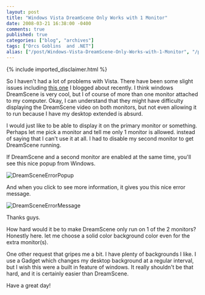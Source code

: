 ```yaml
---
layout: post
title: "Windows Vista DreamScene Only Works with 1 Monitor"
date: 2008-03-21 16:38:00 -0400
comments: true
published: true
categories: ["blog", "archives"]
tags: ["Orcs Goblins  and .NET"]
alias: ["/post/Windows-Vista-DreamScene-Only-Works-with-1-Monitor", "/post/windows-vista-dreamscene-only-works-with-1-monitor"]
---
```

<!-- more -->
{% include imported_disclaimer.html %}
<p>So I haven't had a lot of problems with Vista. There have been some slight issues including <a href="http://aspadvice.com/blogs/name/archive/2008/03/19/Vista-64-Install-Requires-a-DVD-Device-Driver.aspx" target="_blank">this one</a> I blogged about recently. I think windows DreamScene is very cool, but I of course of more than one monitor attached to my computer. Okay, I can understand that they might have difficulty displaying the DreamScene video on both monitors, but not even allowing it to run because I have my desktop extended is absurd.</p>
<p>I would just like to be able to display it on the primary monitor or something. Perhaps let me pick a monitor and tell me only 1 monitor is allowed. instead of saying that I can't use it at all. I had to disable my second monitor to get DreamScene running.</p>
<p>If DreamScene and a second monitor are enabled at the same time, you'll see this nice popup from Windows.</p>
<p><img src="http://static.flickr.com/2257/2350097448_5b5e9c98b5.jpg" border="0" alt="DreamSceneErrorPopup" /></p>
<p>And when you click to see more information, it gives you this nice error message.</p>
<p><img src="http://static.flickr.com/2011/2350097476_fe159ba1b9.jpg" border="0" alt="DreamSceneErrorMessage" /></p>
<p>Thanks guys.</p>
<p>How hard would it be to make DreamScene only run on 1 of the 2 monitors? Honestly here. let me choose a solid color background color even for the extra monitor(s).</p>
<p>One other request that gripes me a bit. I have plenty of backgrounds I like. I use a Gadget which changes my desktop background at a regular interval, but I wish this were a built in feature of windows. It really shouldn't be that hard, and it is certainly easier than DreamScene.</p>
<p>Have a great day!</p>

